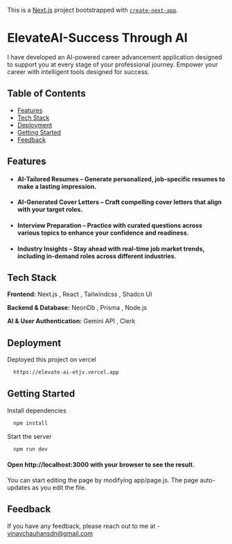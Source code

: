 This is a [Next.js](https://nextjs.org) project bootstrapped with [`create-next-app`](https://github.com/vercel/next.js/tree/canary/packages/create-next-app).


# ElevateAI-Success Through AI
I have developed an AI-powered career advancement application designed to support you at every stage of your professional journey.
Empower your career with intelligent tools designed for success.


## Table of Contents
- [Features](#features)
- [Tech Stack](#tech-stack)
- [Deployment](#deployment)
- [Getting Started](#getting-started)
- [Feedback](#feedback)

## Features
- #### AI-Tailored Resumes – Generate personalized, job-specific resumes to make a lasting impression.
- #### AI-Generated Cover Letters – Craft compelling cover letters that align with your target roles.
- #### Interview Preparation – Practice with curated questions across various topics to enhance your confidence and readiness.
- #### Industry Insights – Stay ahead with real-time job market trends, including in-demand roles across different industries.



## Tech Stack

**Frontend:** Next.js , React , Tailwindcss , Shadcn UI

**Backend & Database:** NeonDb , Prisma , Node.js


**AI & User Authentication:** Gemini API , Clerk


## Deployment

Deployed this project on vercel

```bash
  https://elevate-ai-etjv.vercel.app
```


## Getting Started

Install dependencies

```bash
  npm install
```

Start the server

```bash
  npm run dev
```

#### Open http://localhost:3000 with your browser to see the result.

You can start editing the page by modifying app/page.js. The page auto-updates as you edit the file.

## Feedback

If you have any feedback, please reach out to me at - vinaychauhansdn@gmail.com


